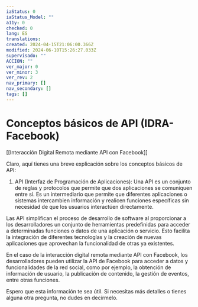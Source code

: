 ```yaml
---
iaStatus: 0
iaStatus_Model: ""
a11y: 0
checked: 0
lang: ES
translations: 
created: 2024-04-15T21:06:00.366Z
modified: 2024-06-10T15:26:27.033Z
supervisado: ""
ACCION: ""
ver_major: 0
ver_minor: 3
ver_rev: 2
nav_primary: []
nav_secondary: []
tags: []
---
```

# Conceptos básicos de API (IDRA-Facebook)

[[Interacción Digital Remota mediante API con Facebook]]

Claro, aquí tienes una breve explicación sobre los conceptos básicos de API:

1. API (Interfaz de Programación de Aplicaciones): Una API es un conjunto de reglas y protocolos que permite que dos aplicaciones se comuniquen entre sí. Es un intermediario que permite que diferentes aplicaciones o sistemas intercambien información y realicen funciones específicas sin necesidad de que los usuarios interactúen directamente.

Las API simplifican el proceso de desarrollo de software al proporcionar a los desarrolladores un conjunto de herramientas predefinidas para acceder a determinadas funciones o datos de una aplicación o servicio. Esto facilita la integración de diferentes tecnologías y la creación de nuevas aplicaciones que aprovechan la funcionalidad de otras ya existentes.

En el caso de la interacción digital remota mediante API con Facebook, los desarrolladores pueden utilizar la API de Facebook para acceder a datos y funcionalidades de la red social, como por ejemplo, la obtención de información de usuario, la publicación de contenido, la gestión de eventos, entre otras funciones.

Espero que esta información te sea útil. Si necesitas más detalles o tienes alguna otra pregunta, no dudes en decírmelo.
